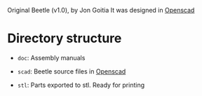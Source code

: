 Original Beetle (v1.0), by Jon Goitia
It was designed in [Openscad](http://www.openscad.org/)

# Directory structure

 * `doc`: Assembly manuals

 * `scad`: Beetle source files in [Openscad](http://www.openscad.org/)

 * `stl`: Parts exported to stl. Ready for printing

